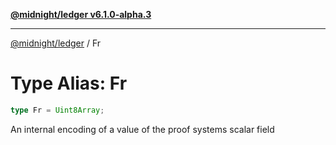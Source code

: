 [**@midnight/ledger v6.1.0-alpha.3**](../README.md)

***

[@midnight/ledger](../globals.md) / Fr

# Type Alias: Fr

```ts
type Fr = Uint8Array;
```

An internal encoding of a value of the proof systems scalar field
